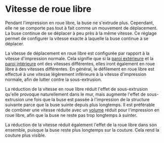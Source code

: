 Vitesse de roue libre
====
Pendant l'impression en roue libre, la buse ne s'extrude plus. Cependant, elle ne se comporte pas tout à fait comme un mouvement de déplacement. La buse continue de se déplacer à peu près à la même vitesse. Ce réglage permet de configurer la vitesse exacte à laquelle la buse continue à se déplacer.

La vitesse de déplacement en roue libre est configurée par rapport à la vitesse d'impression normale. Cela signifie que si la [paroi extérieure](../speed/speed_wall_0.md) et la [paroi intérieure](../speed/speed_wall_x.md) ont des vitesses différentes, elles iront également en roue libre à des vitesses différentes. En général, le défilement en roue libre est effectué à une vitesse légèrement inférieure à la vitesse d'impression normale, afin de lutter contre la sous-extrusion.

La réduction de la vitesse en roue libre réduit l'effet de sous-extrusion qu'elle provoque naturellement dans le mur, mais augmente l'effet de sous-extrusion une fois que la buse est passée à l'impression de la structure suivante parce que la buse suinte depuis plus longtemps. Il est préférable de combiner une vitesse réduite avec un [volume](coasting_volume.md) réduit pour l'impression en roue libre, afin que la buse ne reste pas trop longtemps à suinter.

La réduction de la vitesse réduit également l'effet de la roue libre dans son ensemble, puisque la buse reste plus longtemps sur la couture. Cela rend la couture plus visible.
